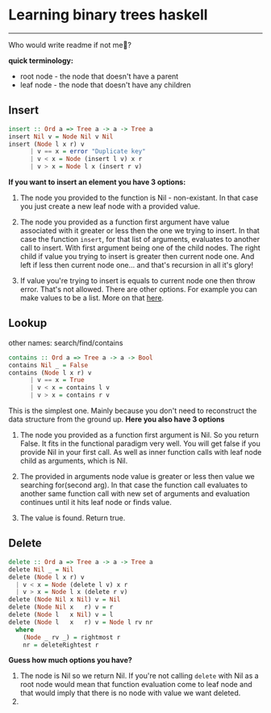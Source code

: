 # Learning binary trees haskell
---

Who would write readme if not me:deciduous_tree:?

**quick terminology:**
- root node - the node that doesn't have a parent
- leaf node - the node that doesn't have any children


## Insert

```haskell
insert :: Ord a => Tree a -> a -> Tree a
insert Nil v = Node Nil v Nil
insert (Node l x r) v
      | v == x = error "Duplicate key"
      | v < x = Node (insert l v) x r
      | v > x = Node l x (insert r v)
```
**If you want to insert an element you have 3 options:**
1. The node you provided to the function is Nil - non-existant.
In that case you just create a new leaf node with a provided value.

2. The node you provided as a function first argument have value associated with it greater or less then the one we trying to insert.
In that case the function `insert`, for that list of arguments, evaluates to another call to insert. With first argument being one of the child nodes. The right child if value you trying to insert is greater then current node one. And left if less then current node one... and that's recursion in all it's glory!

3. If value you're trying to insert is equals to current node one then throw error. That's not allowed. There are other options. For example you can make values to be a list.
More on that [here](https://stackoverflow.com/questions/300935/are-duplicate-keys-allowed-in-the-definition-of-binary-search-trees).


## Lookup
other names: search/find/contains

```haskell
contains :: Ord a => Tree a -> a -> Bool
contains Nil _ = False
contains (Node l x r) v
      | v == x = True
      | v < x = contains l v
      | v > x = contains r v
```
This is the simplest one. Mainly because you don't need to reconstruct the data structure from the ground up.
**Here you also have 3 options**
1. The node you provided as a function first argument is Nil. So you return False. It fits in the functional paradigm very well. You will get false if you provide Nil in your first call. As well as inner function calls with leaf node child as arguments, which is Nil.

2. The provided in arguments node value is greater or less then value we searching for(second arg). In that case the function call evaluates to another same function call with new set of arguments and evaluation continues until it hits leaf node or finds value.

3. The value is found. Return true.


## Delete

```haskell
delete :: Ord a => Tree a -> a -> Tree a
delete Nil _ = Nil
delete (Node l x r) v
  | v < x = Node (delete l v) x r
  | v > x = Node l x (delete r v)
delete (Node Nil x Nil) v = Nil
delete (Node Nil x   r) v = r
delete (Node l   x Nil) v = l
delete (Node l   x   r) v = Node l rv nr
  where
    (Node _ rv _) = rightmost r
    nr = deleteRightest r
```
**Guess how much options you have?**
1. The node is Nil so we return Nil. If you're not calling `delete` with Nil as a root node would mean that function evaluation come to leaf node and that would imply that there is no node with value we want deleted.
2. 
